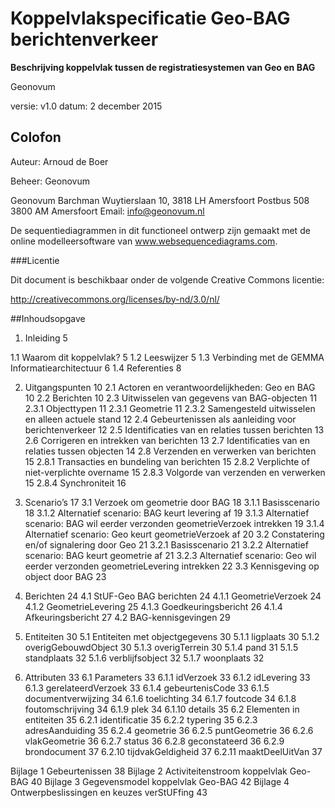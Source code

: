 # Koppelvlakspecificatie Geo-BAG berichtenverkeer

__Beschrijving koppelvlak tussen de registratiesystemen van Geo en BAG__

Geonovum

versie: v1.0
datum: 2 december 2015

## Colofon

Auteur: Arnoud de Boer

Beheer: Geonovum

Geonovum
Barchman Wuytierslaan 10,
3818 LH Amersfoort
Postbus 508
3800 AM Amersfoort
Email: info@geonovum.nl

De sequentiediagrammen in dit functioneel ontwerp zijn gemaakt met de online modelleersoftware van www.websequencediagrams.com.

###Licentie

Dit document is beschikbaar onder de volgende Creative Commons licentie:

http://creativecommons.org/licenses/by-nd/3.0/nl/

##Inhoudsopgave

1. Inleiding 5

1.1 Waarom dit koppelvlak? 5 
1.2 Leeswijzer 5 
1.3 Verbinding met de GEMMA Informatiearchitectuur 6 
1.4 Referenties 8 

2. Uitgangspunten 10
2.1 Actoren en verantwoordelijkheden: Geo en BAG 10 
2.2 Berichten 10 
2.3 Uitwisselen van gegevens van BAG-objecten 11 
2.3.1 Objecttypen 11 
2.3.1 Geometrie 11 
2.3.2 Samengesteld uitwisselen en alleen actuele stand 12 
2.4 Gebeurtenissen als aanleiding voor berichtenverkeer 12 
2.5 Identificaties van en relaties tussen berichten 13 
2.6 Corrigeren en intrekken van berichten 13 
2.7 Identificaties van en relaties tussen objecten 14 
2.8 Verzenden en verwerken van berichten 15 
2.8.1 Transacties en bundeling van berichten 15
2.8.2 Verplichte of niet-verplichte overname 15 
2.8.3 Volgorde van verzenden en verwerken 15 
2.8.4 Synchroniteit 16 

3. Scenario’s 17
3.1 Verzoek om geometrie door BAG 18 
3.1.1 Basisscenario 18 
3.1.2 Alternatief scenario: BAG keurt levering af 19 
3.1.3 Alternatief scenario: BAG wil eerder verzonden geometrieVerzoek intrekken 19 
3.1.4 Alternatief scenario: Geo keurt geometrieVerzoek af 20 
3.2 Constatering en/of signalering door Geo 21 
3.2.1 Basisscenario 21 
3.2.2 Alternatief scenario: BAG keurt geometrie af 21 
3.2.3 Alternatief scenario: Geo wil eerder verzonden geometrieLevering intrekken 22 
3.3 Kennisgeving op object door BAG 23 

4. Berichten 24
4.1 StUF-Geo BAG berichten 24 
4.1.1 GeometrieVerzoek 24 
4.1.2 GeometrieLevering 25 
4.1.3 Goedkeuringsbericht 26 
4.1.4 Afkeuringsbericht 27 
4.2 BAG-kennisgevingen 29 

5. Entiteiten 30
5.1 Entiteiten met objectgegevens 30 
5.1.1 ligplaats 30 
5.1.2 overigGebouwdObject 30 
5.1.3 overigTerrein 30 
5.1.4 pand 31 
5.1.5 standplaats 32 
5.1.6 verblijfsobject 32 
5.1.7 woonplaats 32 

6. Attributen 33
6.1 Parameters 33 
6.1.1 idVerzoek 33 
6.1.2 idLevering 33 
6.1.3 gerelateerdVerzoek 33 
6.1.4 gebeurtenisCode 33 
6.1.5 documentverwijzing 34 
6.1.6 toelichting 34 
6.1.7 foutcode 34 
6.1.8 foutomschrijving 34 
6.1.9 plek 34 
6.1.10 details 35 
6.2 Elementen in entiteiten 35 
6.2.1 identificatie 35 
6.2.2 typering 35 
6.2.3 adresAanduiding 35 
6.2.4 geometrie 36 
6.2.5 puntGeometrie 36 
6.2.6 vlakGeometrie 36 
6.2.7 status 36 
6.2.8 geconstateerd 36 
6.2.9 brondocument 37 
6.2.10 tijdvakGeldigheid 37 
6.2.11 maaktDeelUitVan 37 

Bijlage 1 Gebeurtenissen 38 
Bijlage 2 Activiteitenstroom koppelvlak Geo-BAG 40 
Bijlage 3 Gegevensmodel koppelvlak Geo-BAG 42 
Bijlage 4 Ontwerpbeslissingen en keuzes verStUFfing 43

